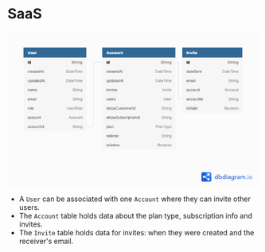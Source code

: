 # SaaS

![database diagram](diagram.png)

- A `User` can be associated with one `Account` where they can invite other users.
- The `Account` table holds data about the plan type, subscription info and invites.
- The `Invite` table holds data for invites: when they were created and the receiver's email.
